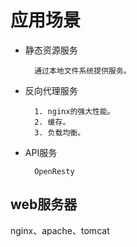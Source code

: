 # 应用场景
- 静态资源服务

        通过本地文件系统提供服务。
        
- 反向代理服务

        1. nginx的强大性能。
        2. 缓存。
        3. 负载均衡。
- API服务

        OpenResty
        
## web服务器
nginx、apache、tomcat